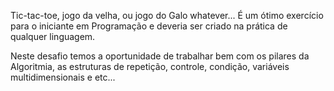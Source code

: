 Tic-tac-toe, jogo da velha, ou jogo do Galo whatever... É um ótimo exercício para o iniciante em Programação e deveria ser criado na prática de qualquer linguagem.

Neste desafio temos a oportunidade de trabalhar bem com os pilares da Algoritmia, as estruturas de repetição, controle, condição, variáveis multidimensionais e etc...
